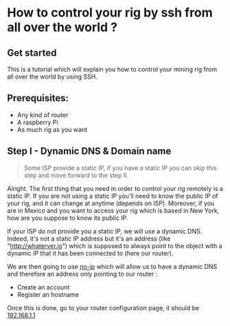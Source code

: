 # How to control your rig by ssh from all over the world ?

## Get started
This is a tutorial which will explain you how to control your mining rig from all over the world by using SSH.

## Prerequisites:
- Any kind of router
- A raspberry Pi
- As much rig as you want

## Step I - Dynamic DNS & Domain name

> Some ISP provide a static IP, if you have a static IP you can skip this step and move forward to the step II.

Alright. The first thing that you need in order to control your rig remotely is a static IP. If you are not using a static IP you'll need to know the public IP of your rig, and it can change at anytime (depends on ISP). Moreover, if you are in Mexico and you want to access your rig which is based in New York, how are you suppose to know its public IP.

If your ISP do not provide you a static IP, we will use a dynamic DNS. Indeed, it's not a static IP address but it's an address (like "http://whaterver.io") which is supposed to always point to the object with a dynamic IP that it has been connected to (here our router).

We are then going to use [no-ip](https://www.noip.com) which will allow us to have a dynamic DNS and therefore an address only pointing to our router :

- Create an account
- Register an hostname

Once this is done, go to your router configuration page, it should be [192.168.1.1](192.168.1.1)
